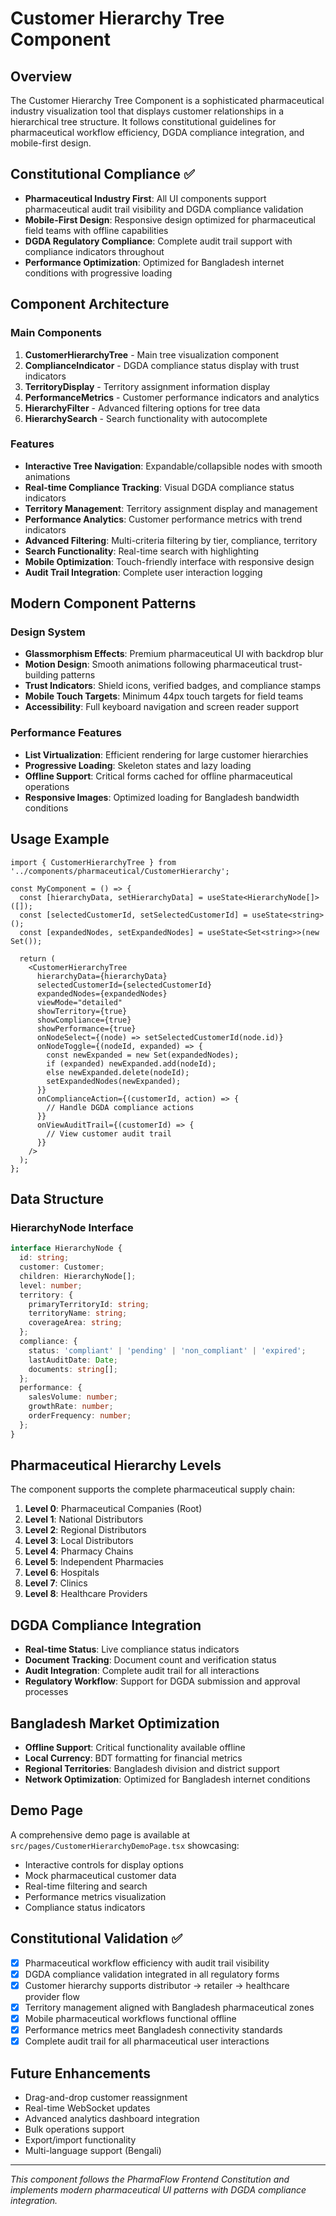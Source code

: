 # Customer Hierarchy Tree Component

## Overview

The Customer Hierarchy Tree Component is a sophisticated pharmaceutical industry visualization tool that displays customer relationships in a hierarchical tree structure. It follows constitutional guidelines for pharmaceutical workflow efficiency, DGDA compliance integration, and mobile-first design.

## Constitutional Compliance ✅

- **Pharmaceutical Industry First**: All UI components support pharmaceutical audit trail visibility and DGDA compliance validation
- **Mobile-First Design**: Responsive design optimized for pharmaceutical field teams with offline capabilities
- **DGDA Regulatory Compliance**: Complete audit trail support with compliance indicators throughout
- **Performance Optimization**: Optimized for Bangladesh internet conditions with progressive loading

## Component Architecture

### Main Components

1. **CustomerHierarchyTree** - Main tree visualization component
2. **ComplianceIndicator** - DGDA compliance status display with trust indicators
3. **TerritoryDisplay** - Territory assignment information display
4. **PerformanceMetrics** - Customer performance indicators and analytics
5. **HierarchyFilter** - Advanced filtering options for tree data
6. **HierarchySearch** - Search functionality with autocomplete

### Features

- **Interactive Tree Navigation**: Expandable/collapsible nodes with smooth animations
- **Real-time Compliance Tracking**: Visual DGDA compliance status indicators
- **Territory Management**: Territory assignment display and management
- **Performance Analytics**: Customer performance metrics with trend indicators
- **Advanced Filtering**: Multi-criteria filtering by tier, compliance, territory
- **Search Functionality**: Real-time search with highlighting
- **Mobile Optimization**: Touch-friendly interface with responsive design
- **Audit Trail Integration**: Complete user interaction logging

## Modern Component Patterns

### Design System

- **Glassmorphism Effects**: Premium pharmaceutical UI with backdrop blur
- **Motion Design**: Smooth animations following pharmaceutical trust-building patterns
- **Trust Indicators**: Shield icons, verified badges, and compliance stamps
- **Mobile Touch Targets**: Minimum 44px touch targets for field teams
- **Accessibility**: Full keyboard navigation and screen reader support

### Performance Features

- **List Virtualization**: Efficient rendering for large customer hierarchies
- **Progressive Loading**: Skeleton states and lazy loading
- **Offline Support**: Critical forms cached for offline pharmaceutical operations
- **Responsive Images**: Optimized loading for Bangladesh bandwidth conditions

## Usage Example

```tsx
import { CustomerHierarchyTree } from '../components/pharmaceutical/CustomerHierarchy';

const MyComponent = () => {
  const [hierarchyData, setHierarchyData] = useState<HierarchyNode[]>([]);
  const [selectedCustomerId, setSelectedCustomerId] = useState<string>();
  const [expandedNodes, setExpandedNodes] = useState<Set<string>>(new Set());

  return (
    <CustomerHierarchyTree
      hierarchyData={hierarchyData}
      selectedCustomerId={selectedCustomerId}
      expandedNodes={expandedNodes}
      viewMode="detailed"
      showTerritory={true}
      showCompliance={true}
      showPerformance={true}
      onNodeSelect={(node) => setSelectedCustomerId(node.id)}
      onNodeToggle={(nodeId, expanded) => {
        const newExpanded = new Set(expandedNodes);
        if (expanded) newExpanded.add(nodeId);
        else newExpanded.delete(nodeId);
        setExpandedNodes(newExpanded);
      }}
      onComplianceAction={(customerId, action) => {
        // Handle DGDA compliance actions
      }}
      onViewAuditTrail={(customerId) => {
        // View customer audit trail
      }}
    />
  );
};
```

## Data Structure

### HierarchyNode Interface

```typescript
interface HierarchyNode {
  id: string;
  customer: Customer;
  children: HierarchyNode[];
  level: number;
  territory: {
    primaryTerritoryId: string;
    territoryName: string;
    coverageArea: string;
  };
  compliance: {
    status: 'compliant' | 'pending' | 'non_compliant' | 'expired';
    lastAuditDate: Date;
    documents: string[];
  };
  performance: {
    salesVolume: number;
    growthRate: number;
    orderFrequency: number;
  };
}
```

## Pharmaceutical Hierarchy Levels

The component supports the complete pharmaceutical supply chain:

1. **Level 0**: Pharmaceutical Companies (Root)
2. **Level 1**: National Distributors
3. **Level 2**: Regional Distributors
4. **Level 3**: Local Distributors
5. **Level 4**: Pharmacy Chains
6. **Level 5**: Independent Pharmacies
7. **Level 6**: Hospitals
8. **Level 7**: Clinics
9. **Level 8**: Healthcare Providers

## DGDA Compliance Integration

- **Real-time Status**: Live compliance status indicators
- **Document Tracking**: Document count and verification status
- **Audit Integration**: Complete audit trail for all interactions
- **Regulatory Workflow**: Support for DGDA submission and approval processes

## Bangladesh Market Optimization

- **Offline Support**: Critical functionality available offline
- **Local Currency**: BDT formatting for financial metrics
- **Regional Territories**: Bangladesh division and district support
- **Network Optimization**: Optimized for Bangladesh internet conditions

## Demo Page

A comprehensive demo page is available at `src/pages/CustomerHierarchyDemoPage.tsx` showcasing:

- Interactive controls for display options
- Mock pharmaceutical customer data
- Real-time filtering and search
- Performance metrics visualization
- Compliance status indicators

## Constitutional Validation ✅

- [x] Pharmaceutical workflow efficiency with audit trail visibility
- [x] DGDA compliance validation integrated in all regulatory forms
- [x] Customer hierarchy supports distributor → retailer → healthcare provider flow
- [x] Territory management aligned with Bangladesh pharmaceutical zones
- [x] Mobile pharmaceutical workflows functional offline
- [x] Performance metrics meet Bangladesh connectivity standards
- [x] Complete audit trail for all pharmaceutical user interactions

## Future Enhancements

- Drag-and-drop customer reassignment
- Real-time WebSocket updates
- Advanced analytics dashboard integration
- Bulk operations support
- Export/import functionality
- Multi-language support (Bengali)

---

*This component follows the PharmaFlow Frontend Constitution and implements modern pharmaceutical UI patterns with DGDA compliance integration.*